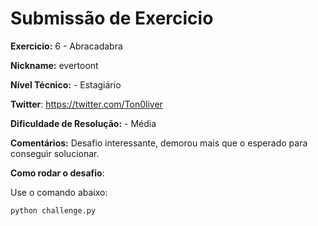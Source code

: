 # Submissão de Exercicio

**Exercicio:** 6 - Abracadabra

**Nickname:** evertoont

**Nível Técnico:** - Estagiário

**Twitter**: https://twitter.com/Ton0liver

**Dificuldade de Resolução:** - Média

**Comentários:** Desafio interessante, demorou mais que o esperado para conseguir solucionar.

**Como rodar o desafio**: 

Use o comando abaixo: 
```bash
python challenge.py
```